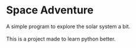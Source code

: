 # Space Adventure

A simple program to explore the solar system a bit.<br>
<br>
This is a project made to learn python better.
